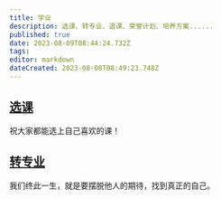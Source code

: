 ```yaml
---
title: 学业
description: 选课、转专业、退课、荣誉计划、培养方案......
published: true
date: 2023-08-09T08:44:24.732Z
tags: 
editor: markdown
dateCreated: 2023-08-08T08:49:23.748Z
---
```


## [选课](/fdu/studies/选课)

祝大家都能选上自己喜欢的课！

## [转专业](/fdu/studies/转专业)

我们终此一生，就是要摆脱他人的期待，找到真正的自己。



